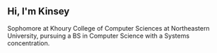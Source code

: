 <h2 align="left">Hi, I'm Kinsey </h2>

Sophomore at Khoury College of Computer Sciences at Northeastern University, pursuing a BS in Computer Science with a Systems concentration.
